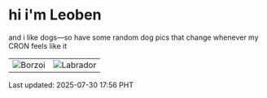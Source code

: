 # hi i'm Leoben

and i like dogs—so have some random dog pics that change whenever my CRON feels like it

|  |  |
|--------|----------|
| ![Borzoi](https://random-dog-vercel.vercel.app/api/random-borzoi?v=1753869386) | ![Labrador](https://random-dog-vercel.vercel.app/api/random-labrador?v=1753869386) |

Last updated: 2025-07-30 17:56 PHT
